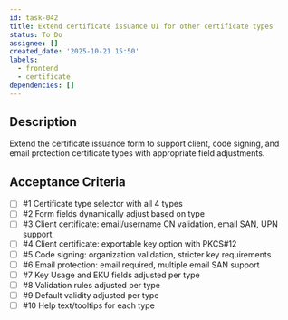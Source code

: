 ```yaml
---
id: task-042
title: Extend certificate issuance UI for other certificate types
status: To Do
assignee: []
created_date: '2025-10-21 15:50'
labels:
  - frontend
  - certificate
dependencies: []
---
```


## Description

<!-- SECTION:DESCRIPTION:BEGIN -->
Extend the certificate issuance form to support client, code signing, and email protection certificate types with appropriate field adjustments.
<!-- SECTION:DESCRIPTION:END -->

## Acceptance Criteria
<!-- AC:BEGIN -->
- [ ] #1 Certificate type selector with all 4 types
- [ ] #2 Form fields dynamically adjust based on type
- [ ] #3 Client certificate: email/username CN validation, email SAN, UPN support
- [ ] #4 Client certificate: exportable key option with PKCS#12
- [ ] #5 Code signing: organization validation, stricter key requirements
- [ ] #6 Email protection: email required, multiple email SAN support
- [ ] #7 Key Usage and EKU fields adjusted per type
- [ ] #8 Validation rules adjusted per type
- [ ] #9 Default validity adjusted per type
- [ ] #10 Help text/tooltips for each type
<!-- AC:END -->
